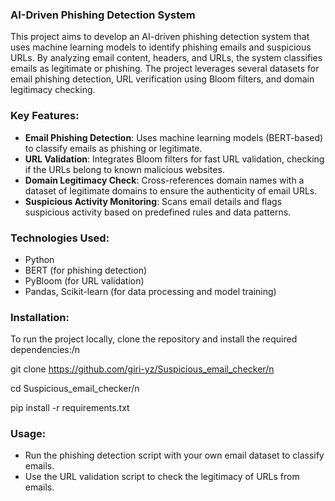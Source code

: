 ### AI-Driven Phishing Detection System

This project aims to develop an AI-driven phishing detection system that uses machine learning models to identify phishing emails and suspicious URLs. By analyzing email content, headers, and URLs, the system classifies emails as legitimate or phishing. The project leverages several datasets for email phishing detection, URL verification using Bloom filters, and domain legitimacy checking.

### Key Features:
- **Email Phishing Detection**: Uses machine learning models (BERT-based) to classify emails as phishing or legitimate.
- **URL Validation**: Integrates Bloom filters for fast URL validation, checking if the URLs belong to known malicious websites.
- **Domain Legitimacy Check**: Cross-references domain names with a dataset of legitimate domains to ensure the authenticity of email URLs.
- **Suspicious Activity Monitoring**: Scans email details and flags suspicious activity based on predefined rules and data patterns.

### Technologies Used:
- Python
- BERT (for phishing detection)
- PyBloom (for URL validation)
- Pandas, Scikit-learn (for data processing and model training)

### Installation:
To run the project locally, clone the repository and install the required dependencies:/n

git clone https://github.com/giri-yz/Suspicious_email_checker/n

cd Suspicious_email_checker/n

pip install -r requirements.txt


### Usage:
- Run the phishing detection script with your own email dataset to classify emails.
- Use the URL validation script to check the legitimacy of URLs from emails.
  
